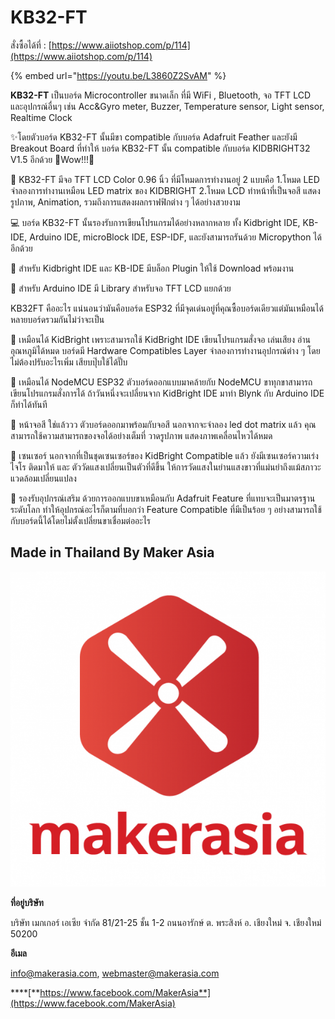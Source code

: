 # KB32-FT

สั่งซื้อได้ที่ : [https://www.aiiotshop.com/p/114](https://www.aiiotshop.com/p/114)

{% embed url="https://youtu.be/L3860Z2SvAM" %}



**KB32-FT** เป็นบอร์ด Microcontroller ขนาดเล็ก  ที่มี WiFi , Bluetooth, จอ TFT LCD และอุปกรณ์อื่นๆ เช่น Acc&Gyro meter, Buzzer, Temperature sensor, Light sensor, Realtime Clock  
  
✨โดยตัวบอร์ด KB32-FT นั้นมีขา compatible กับบอร์ด Adafruit Feather และยังมี Breakout Board ที่ทำให้ บอร์ด KB32-FT นั้น compatible กับบอร์ด KIDBRIGHT32 V1.5 อีกด้วย 🎉Wow!!!🎉  
  
🎯 KB32-FT มีจอ TFT LCD Color 0.96 นิ้ว ที่มีโหมดการทำงานอยู่ 2 แบบคือ 1.โหมด LED จำลองการทำงานเหมือน LED matrix ของ KIDBRIGHT 2.โหมด LCD ทำหน้าที่เป็นจอสี แสดงรูปภาพ, Animation, รวมถึงการแสดงผลกราฟฟิกต่าง ๆ ได้อย่างสวยงาม  
  
💻 บอร์ด KB32-FT นั้นรองรับการเขียนโปรแกรมได้อย่างหลากหลาย ทั้ง Kidbright IDE, KB-IDE, Arduino IDE, microBlock IDE, ESP-IDF, และยังสามารถรันด้วย Micropython ได้อีกด้วย  
  
 📍 สำหรับ Kidbright IDE และ KB-IDE มีบล็อก Plugin ให้ใช้ Download พร้อมงาน   
  
 📍 สำหรับ Arduino IDE มี Library สำหรับจอ TFT LCD แยกด้วย   
  
 KB32FT คืออะไร แน่นอนว่ามันคือบอร์ด ESP32 ที่มีจุดเด่นอยู่ที่คุณซื้อบอร์ดเดียวแต่มันเหมือนได้หลายบอร์ดรวมกันไม่ว่าจะเป็น  
  
💖 เหมือนได้ KidBright เพราะสามารถใช้ KidBright IDE เขียนโปรแกรมสั่งจอ เล่นเสียง อ่านอุณหภูมิได้หมด บอร์ดมี Hardware Compatibles Layer จำลองการทำงานอุปกรณ์ต่าง ๆ โดยไม่ต้องปรับอะไรเพิ่ม เสียบปุ๊บใช้ได้ปั๊บ   
  
💖 เหมือนได้ NodeMCU ESP32 ตัวบอร์ดออกแบบมาคล้ายกับ NodeMCU ขาทุกขาสามารถเขียนโปรแกรมสั่งการได้ ถ้าวันหนึ่งจะเปลี่ยนจาก KidBright IDE มาทำ Blynk กับ Arduino IDE ก็ทำได้ทันที  
  
💖 หน้าจอสี ใช่แล้ววว ตัวบอร์ดออกมาพร้อมกับจอสี นอกจากจะจำลอง led dot matrix แล้ว คุณสามารถใช้ความสามารถของจอได้อย่างเต็มที่ วาดรูปภาพ แสดงภาพเคลื่อนไหวได้หมด  
  
💖 เซนเซอร์ นอกจากที่เป็นชุดเซนเซอร์ของ KidBright Compatible แล้ว ยังมีเซนเซอร์ความเร่ง ไจโร ติดมาให้ และ ตัววัดแสงเปลี่ยนเป็นตัวที่ดีขึ้น ให้การวัดแสงในย่านแสงขาวที่แม่นยำถึงแม้สภาวะแวดล้อมเปลี่ยนแปลง  
  
💖 รองรับอุปกรณ์เสริม ด้วยการออกแบบขาเหมือนกับ Adafruit Feature ที่แทบจะเป็นมาตรฐานระดับโลก ทำให้อุปกรณ์อะไรก็ตามที่บอกว่า Feature Compatible ที่มีเป็นร้อย ๆ อย่างสามารถใช้กับบอร์ดนี้ได้โดยไม่ตั้งเปลี่ยนขาเชื่อมต่ออะไร

## Made in Thailand By **Maker Asia**

![](.gitbook/assets/image%20%28145%29.png)

**ที่อยู่บริษัท**

บริษัท เมกเกอร์ เอเซีย จำกัด 81/21-25 ชั้น 1-2 ถนนอารักษ์ ต. พระสิงห์ อ. เชียงใหม่ จ. เชียงใหม่ 50200

**อีเมล**

info@makerasia.com, webmaster@makerasia.com

\*\*\*\*[**https://www.facebook.com/MakerAsia**](https://www.facebook.com/MakerAsia)  


